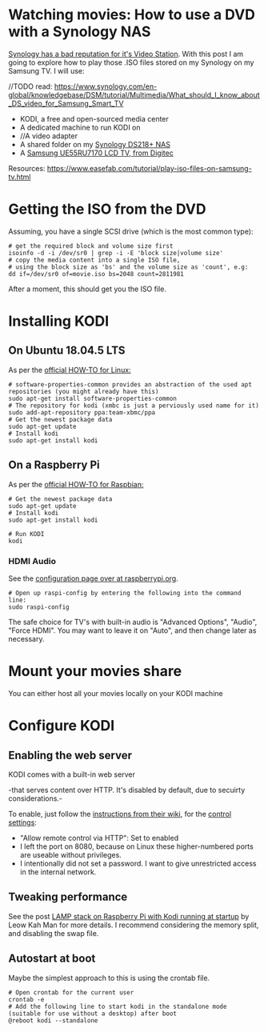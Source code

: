 # Watching movies: How to use a DVD with a Synology NAS
[Synology has a bad reputation for it's Video Station](https://community.synology.com/enu/forum/17/post/93830). With this post I am going to explore how to play those .ISO files stored on my Synology on my Samsung TV. I will use:

//TODO read: https://www.synology.com/en-global/knowledgebase/DSM/tutorial/Multimedia/What_should_I_know_about_DS_video_for_Samsung_Smart_TV

- KODI, a free and open-sourced media center
- A dedicated machine to run KODI on
- //A video adapter
- A shared folder on my [Synology DS218+ NAS](https://www.synology.com/en-us/products/DS218)
- A [Samsung UE55RU7170 LCD TV, from Digitec](https://www.digitec.ch/de/s1/product/samsung-ue55ru7170-55-4k-lcd-2019-tv-10470155)

Resources: https://www.easefab.com/tutorial/play-iso-files-on-samsung-tv.html


# Getting the ISO from the DVD
Assuming, you have a single SCSI drive (which is the most common type):

    # get the required block and volume size first
    isoinfo -d -i /dev/sr0 | grep -i -E 'block size|volume size'
    # copy the media content into a single ISO file, 
    # using the block size as 'bs' and the volume size as 'count', e.g:
    dd if=/dev/sr0 of=movie.iso bs=2048 count=2811981

After a moment, this should get you the ISO file.

# Installing KODI

## On Ubuntu 18.04.5 LTS
As per the [official HOW-TO for Linux:](https://kodi.wiki/view/HOW-TO:Install_Kodi_for_Linux#Installing_Kodi_on_Ubuntu-based_distributions)
    
    # software-properties-common provides an abstraction of the used apt repositories (you might already have this)
    sudo apt-get install software-properties-common 
    # The repository for kodi (xmbc is just a perviously used name for it)
    sudo add-apt-repository ppa:team-xbmc/ppa
    # Get the newest package data
    sudo apt-get update
    # Install kodi
    sudo apt-get install kodi

## On a Raspberry Pi

As per the [official HOW-TO for Raspbian:](https://kodi.wiki/view/HOW-TO:Install_Kodi_on_Raspberry_Pi#Raspbian)
    
    # Get the newest package data
    sudo apt-get update
    # Install kodi
    sudo apt-get install kodi

    # Run KODI
    kodi


### HDMI Audio
See the [configuration page over at raspberrypi.org](https://www.raspberrypi.org/documentation/configuration/audio-config.md). 

    # Open up raspi-config by entering the following into the command line:
    sudo raspi-config

The safe choice for TV's with built-in audio is "Advanced Options", "Audio", "Force HDMI". You may want to leave it on "Auto", and then change later as necessary.

# Mount your movies share
You can either host all your movies locally on your KODI machine

# Configure KODI
## Enabling the web server
KODI comes with a built-in web server

-that serves content over HTTP. It's disabled by default, due to secuirty considerations.-

To enable, just follow the [instructions from their wiki](https://kodi.wiki/view/Webserver#Enabling_the_webserver), for the [control settings](https://kodi.wiki/view/Settings/Services/Control):

- "Allow remote control via HTTP": Set to enabled
- I left the port on 8080, because on Linux these higher-numbered ports are useable without privileges. 
- I intentionally did not set a password. I want to give unrestricted access in the internal network.

## Tweaking performance
See the post [LAMP stack on Raspberry Pi with Kodi running at startup](https://www.leowkahman.com/2016/03/05/lamp-stack-on-raspberry-pi-with-kodi-running-at-startup/) by Leow Kah Man for more details. I recommend considering the memory split, and disabling the swap file.

## Autostart at boot
Maybe the simplest approach to this is using the crontab file.

    # Open crontab for the current user
    crontab -e
    # Add the following line to start kodi in the standalone mode (suitable for use without a desktop) after boot
    @reboot kodi --standalone


